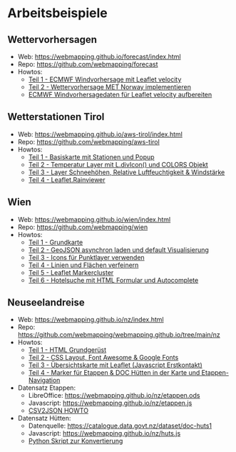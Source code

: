 # Arbeitsbeispiele

## Wettervorhersagen

* Web: <https://webmapping.github.io/forecast/index.html>
* Repo: <https://github.com/webmapping/forecast>
* Howtos:
    * [Teil 1 - ECMWF Windvorhersage mit Leaflet velocity](https://webmapping.github.io/forecast/howto1)
    * [Teil 2 - Wettervorhersage MET Norway implementieren](https://webmapping.github.io/forecast/howto2)
    * [ECMWF Windvorhersagedaten für Leaflet velocity aufbereiten](https://webmapping.github.io/forecast/howto_ecmwf2json)

## Wetterstationen Tirol

* Web: <https://webmapping.github.io/aws-tirol/index.html>
* Repo: <https://github.com/webmapping/aws-tirol>
* Howtos:
    * [Teil 1 - Basiskarte mit Stationen und Popup](https://webmapping.github.io/aws-tirol/howto1)
    * [Teil 2 - Temperatur Layer mit L.divIcon() und COLORS Objekt](https://webmapping.github.io/aws-tirol/howto2)
    * [Teil 3 - Layer Schneehöhen, Relative Luftfeuchtigkeit & Windstärke](https://webmapping.github.io/aws-tirol/howto3)
    * [Teil 4 - Leaflet.Rainviewer](https://webmapping.github.io/aws-tirol/howto4)

## Wien

* Web: <https://webmapping.github.io/wien/index.html>
* Repo: <https://github.com/webmapping/wien>
* Howtos:
    * [Teil 1 - Grundkarte](https://webmapping.github.io/wien/howto1)
    * [Teil 2 - GeoJSON asynchron laden und default Visualisierung](https://webmapping.github.io/wien/howto2)
    * [Teil 3 - Icons für Punktlayer verwenden](https://webmapping.github.io/wien/howto3)
    * [Teil 4 - Linien und Flächen verfeinern](https://webmapping.github.io/wien/howto4)
    * [Teil 5 - Leaflet Markercluster](https://webmapping.github.io/wien/howto5)
    * [Teil 6 - Hotelsuche mit HTML Formular und Autocomplete](https://webmapping.github.io/wien/howto6)

## Neuseelandreise

* Web: <https://webmapping.github.io/nz/index.html>
* Repo: <https://github.com/webmapping/webmapping.github.io/tree/main/nz>
* Howtos:
    * [Teil 1 - HTML Grundgerüst](https://webmapping.github.io/nz/howto1)
    * [Teil 2 - CSS Layout, Font Awesome & Google Fonts](https://webmapping.github.io/nz/howto2)
    * [Teil 3 - Übersichtskarte mit Leaflet (Javascript Erstkontakt)](https://webmapping.github.io/nz/howto3)
    * [Teil 4 - Marker für Etappen & DOC Hütten in der Karte und Etappen-Navigation](https://webmapping.github.io/nz/howto4)
* Datensatz Etappen:
    * LibreOffice: <https://webmapping.github.io/nz/etappen.ods>
    * Javascript: <https://webmapping.github.io/nz/etappen.js>
    * [CSV2JSON HOWTO](https://webmapping.github.io/nz/etappen_ods_to_js_howto)
* Datensatz Hütten:
    * Datenquelle: <https://catalogue.data.govt.nz/dataset/doc-huts1>
    * Javascript: <https://webmapping.github.io/nz/huts.js>
    * [Python Skript zur Konvertierung](https://github.com/webmapping/webmapping.github.io/tree/main/nz/huts_js_create.py)
